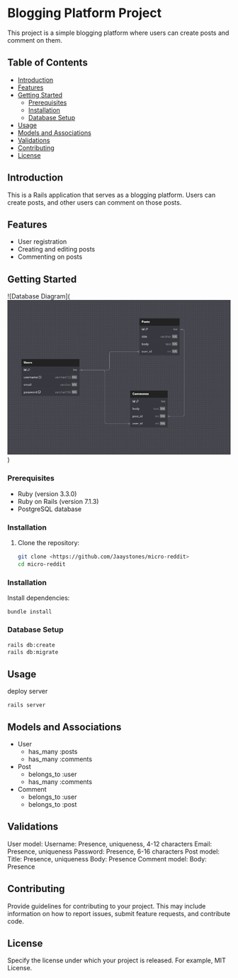 # Blogging Platform Project

This project is a simple blogging platform where users can create posts and comment on them.

## Table of Contents

- [Introduction](#introduction)
- [Features](#features)
- [Getting Started](#getting-started)
  - [Prerequisites](#prerequisites)
  - [Installation](#installation)
  - [Database Setup](#database-setup)
- [Usage](#usage)
- [Models and Associations](#models-and-associations)
- [Validations](#validations)
- [Contributing](#contributing)
- [License](#license)

## Introduction

This is a Rails application that serves as a blogging platform. Users can create posts, and other users can comment on those posts.

## Features

- User registration 
- Creating and editing posts
- Commenting on posts

## Getting Started

![Database Diagram](![alt text](<db constructor.PNG>))

### Prerequisites

- Ruby (version 3.3.0)
- Ruby on Rails (version 7.1.3)
- PostgreSQL database

### Installation

1. Clone the repository:

   ```bash
   git clone <https://github.com/Jaaystones/micro-reddit>
   cd micro-reddit

### Installation
Install dependencies:
```
bundle install

```

### Database Setup
```
rails db:create
rails db:migrate

```

## Usage
deploy server
```
rails server

```
## Models and Associations
- User
  - has_many :posts
  - has_many :comments
- Post
  - belongs_to :user
  - has_many :comments
- Comment
  - belongs_to :user
  - belongs_to :post

## Validations

User model:
Username: Presence, uniqueness, 4-12 characters
Email: Presence, uniqueness
Password: Presence, 6-16 characters
Post model:
Title: Presence, uniqueness
Body: Presence
Comment model:
Body: Presence

## Contributing

Provide guidelines for contributing to your project. This may include information on how to report issues, submit feature requests, and contribute code.

## License

Specify the license under which your project is released. For example, MIT License.


